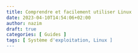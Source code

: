 ```yaml
---
title: Comprendre et facilement utiliser Linux
date: 2023-04-10T14:54:06+02:00
author: nazim
draft: true
categories: [ Guides ]
tags: [ Système d'exploitation, Linux ]
---
```

